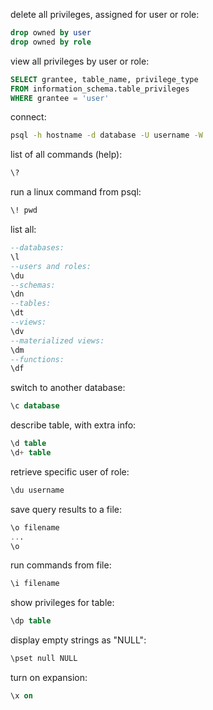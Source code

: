 delete all privileges, assigned for user or role:
```sql
drop owned by user
drop owned by role
```

view all privileges by user or role:
```sql
SELECT grantee, table_name, privilege_type
FROM information_schema.table_privileges
WHERE grantee = 'user'
```

connect:
```bash
psql -h hostname -d database -U username -W
```

list of all commands (help):
```sql
\?
```

run a linux command from psql:
```sql
\! pwd
```

list all:
```sql
--databases:
\l
--users and roles:
\du
--schemas:
\dn
--tables:
\dt
--views:
\dv
--materialized views:
\dm
--functions:
\df
```

switch to another database:
```sql
\c database
```

describe table, with extra info:
```sql
\d table
\d+ table
```

retrieve specific user of role:
```sql
\du username
```

save query results to a file:
```sql
\o filename
...
\o
```

run commands from file:
```sql
\i filename
```

show privileges for table:
```sql
\dp table
```

display empty strings as "NULL":
```bash
\pset null NULL
```

turn on expansion:
```sql
\x on
```